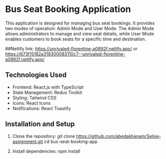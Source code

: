 # Bus Seat Booking Application

This application is designed for managing bus seat bookings. It provides two modes of operation: Admin Mode and User Mode. The Admin Mode allows administrators to manage and view seat details, while User Mode enables customers to book seats for a specific time and destination.

##Netlify link:
  https://unrivaled-florentine-a0892f.netlify.app/ or
  https://673f15182a319300083110c7--unrivaled-florentine-a0892f.netlify.app/


## Technologies Used

- Frontend: React.js with TypeScript
- State Management: Redux Toolkit
- Styling: Tailwind CSS
- Icons: React Icons
- Notifications: React Toastify

## Installation and Setup

1. Clone the repository:
   git clone https://github.com/abedakhanam/Selise-assignment.git
   cd bus-seat-booking-app

2. Install dependencies:
   npm install
